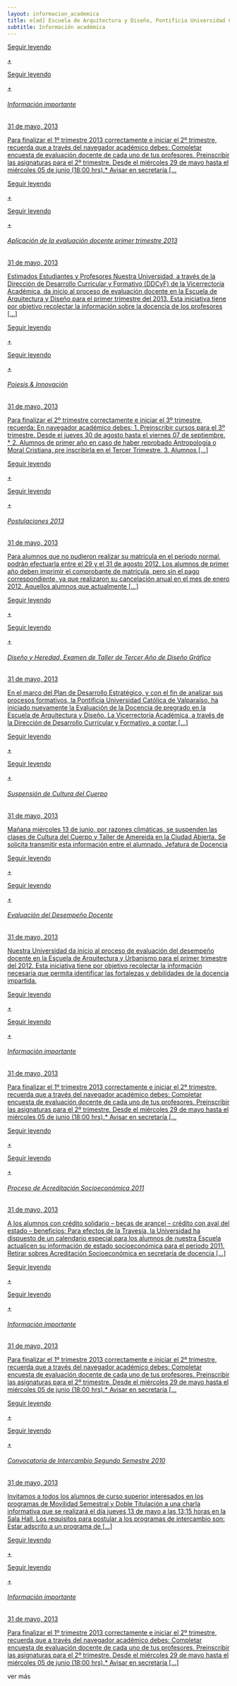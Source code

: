 ```yaml
---
layout: informacion_academica
title: e[ad] Escuela de Arquitectura y Diseño, Pontificia Universidad Católica de Valparaíso
subtitle: Información académica
---
```



<div class='fila'>


<div class='col-lg-4 col-md-6 col-sm-6 col-xs-12'>
<a href='#' class='bloque-enlace portada categoria-especifica'>
	<div class='pagina info-academica'>
    <p class='seguir-leyendo'>Seguir leyendo</p><p class='seguir-leyendo ver-mas'>+</p>
    <div class='seguir-leyendo-cuadro'>
    <p class='seguir-leyendo'>Seguir leyendo</p><p class='seguir-leyendo ver-mas'>+</p>
    </div>
    <h6>Información importante</h6>
    <aside class='entry-details'>31 de mayo, 2013</aside>
    <p>Para finalizar el 1º trimestre 2013 correctamente e iniciar el 2º  trimestre, recuerda que a través del navegador académico debes: Completar encuesta de evaluación docente de cada uno de tus profesores. Preinscribir las asignaturas para el 2º trimestre. Desde el miércoles 29 de mayo hasta el miércoles 05 de junio (18:00 hrs).* Avisar en secretaría [...</p>
</div>
</a>
</div>

<div class='col-lg-4 col-md-6 col-sm-6 col-xs-12'>
<a href='#' class='bloque-enlace portada categoria-especifica'>
	<div class='pagina info-academica'>
    <p class='seguir-leyendo'>Seguir leyendo</p><p class='seguir-leyendo ver-mas'>+</p>
    <div class='seguir-leyendo-cuadro'>
    <p class='seguir-leyendo'>Seguir leyendo</p><p class='seguir-leyendo ver-mas'>+</p>
    </div>
    <h6>Aplicación de la evaluación docente primer trimestre 2013</h6>
    <aside class='entry-details'>31 de mayo, 2013</aside>
    <p>Estimados Estudiantes y Profesores Nuestra Universidad, a través de la Dirección de Desarrollo Curricular y Formativo (DDCyF) de la Vicerrectoría Académica, da inicio al proceso de evaluación docente en la Escuela de Arquitectura y Diseño para el primer trimestre del 2013. Esta iniciativa tiene por objetivo recolectar la información sobre la docencia de los profesores [...]</p>
</div>
</a>
</div>

<div class='col-lg-4 col-md-6 col-sm-6 col-xs-12'>
<a href='#' class='bloque-enlace portada categoria-especifica'>
	<div class='pagina info-academica'>
    <p class='seguir-leyendo'>Seguir leyendo</p><p class='seguir-leyendo ver-mas'>+</p>
    <div class='seguir-leyendo-cuadro'>
    <p class='seguir-leyendo'>Seguir leyendo</p><p class='seguir-leyendo ver-mas'>+</p>
    </div>
    <h6>Poiesis & Innovación</h6>
    <aside class='entry-details'>31 de mayo, 2013</aside>
    <p>Para finalizar el 2º trimestre correctamente e iniciar el 3º trimestre, recuerda: En navegador académico debes: 1. Preinscribir cursos para el 3º trimestre. Desde el jueves 30 de agosto hasta el viernes 07 de septiembre.  *  2. Alumnos de primer año en caso de haber reprobado Antropología o Moral Cristiana, pre inscribirla  en el Tercer Trimestre. 3. Alumnos [...]</p>
</div>
</a>
</div>

<div class='col-lg-4 col-md-6 col-sm-6 col-xs-12'>
<a href='#' class='bloque-enlace portada categoria-especifica'>
	<div class='pagina info-academica'>
    <p class='seguir-leyendo'>Seguir leyendo</p><p class='seguir-leyendo ver-mas'>+</p>
    <div class='seguir-leyendo-cuadro'>
    <p class='seguir-leyendo'>Seguir leyendo</p><p class='seguir-leyendo ver-mas'>+</p>
    </div>
    <h6>Postulaciones 2013</h6>
    <aside class='entry-details'>31 de mayo, 2013</aside>
    <p>Para alumnos que no pudieron realizar su matrícula  en el periodo normal, podrán efectuarla  entre el 29 y el 31 de agosto 2012. Los alumnos de primer año deben imprimir el comprobante de matrícula, pero sin el pago correspondiente, ya que realizaron su cancelación anual en el mes de enero 2012. Aquellos alumnos que actualmente [...]</p>
</div>
</a>
</div>


<div class='col-lg-4 col-md-6 col-sm-6 col-xs-12'>
<a href='#' class='bloque-enlace portada categoria-especifica'>
	<div class='pagina info-academica'>
    <p class='seguir-leyendo'>Seguir leyendo</p><p class='seguir-leyendo ver-mas'>+</p>
    <div class='seguir-leyendo-cuadro'>
    <p class='seguir-leyendo'>Seguir leyendo</p><p class='seguir-leyendo ver-mas'>+</p>
    </div>
    <h6>Diseño y Heredad, Examen de Taller de Tercer Año de Diseño Gráfico</h6>
    <aside class='entry-details'>31 de mayo, 2013</aside>
    <p>En el marco del Plan de Desarrollo Estratégico, y con el fin de analizar sus  procesos formativos, la Pontificia Universidad Católica de Valparaíso, ha iniciado nuevamente la Evaluación de la Docencia de pregrado en la Escuela de Arquitectura y Diseño. La Vicerrectoría Académica, a través de la Dirección de Desarrollo Curricular y Formativo, a contar [...]</p>
</div>
</a>
</div>

<div class='col-lg-4 col-md-6 col-sm-6 col-xs-12'>
<a href='#' class='bloque-enlace portada categoria-especifica'>
	<div class='pagina info-academica'>
    <p class='seguir-leyendo'>Seguir leyendo</p><p class='seguir-leyendo ver-mas'>+</p>
    <div class='seguir-leyendo-cuadro'>
    <p class='seguir-leyendo'>Seguir leyendo</p><p class='seguir-leyendo ver-mas'>+</p>
    </div>
    <h6>Suspensión de Cultura del Cuerpo</h6>
    <aside class='entry-details'>31 de mayo, 2013</aside>
    <p>Mañana miércoles 13 de junio, por razones climáticas, se suspenden las clases de Cultura del Cuerpo y Taller de Amereida en la Ciudad Abierta. Se solicita transmitir esta información entre el alumnado. Jefatura de Docencia</p>
</div>
</a>
</div>

<div class='col-lg-4 col-md-6 col-sm-6 col-xs-12'>
<a href='#' class='bloque-enlace portada categoria-especifica'>
	<div class='pagina info-academica'>
    <p class='seguir-leyendo'>Seguir leyendo</p><p class='seguir-leyendo ver-mas'>+</p>
    <div class='seguir-leyendo-cuadro'>
    <p class='seguir-leyendo'>Seguir leyendo</p><p class='seguir-leyendo ver-mas'>+</p>
    </div>
    <h6>Evaluación del Desempeño Docente</h6>
    <aside class='entry-details'>31 de mayo, 2013</aside>
    <p>Nuestra Universidad da inicio al proceso de evaluación del desempeño docente en la Escuela de Arquitectura y Urbanismo para el primer trimestre del 2012. Esta iniciativa tiene por objetivo recolectar la información necesaria que permita identificar las fortalezas y debilidades de la docencia impartida.</p>
</div>
</a>
</div>

<div class='col-lg-4 col-md-6 col-sm-6 col-xs-12'>
<a href='#' class='bloque-enlace portada categoria-especifica'>
	<div class='pagina info-academica'>
    <p class='seguir-leyendo'>Seguir leyendo</p><p class='seguir-leyendo ver-mas'>+</p>
    <div class='seguir-leyendo-cuadro'>
    <p class='seguir-leyendo'>Seguir leyendo</p><p class='seguir-leyendo ver-mas'>+</p>
    </div>
    <h6>Información importante</h6>
    <aside class='entry-details'>31 de mayo, 2013</aside>
    <p>Para finalizar el 1º trimestre 2013 correctamente e iniciar el 2º  trimestre, recuerda que a través del navegador académico debes: Completar encuesta de evaluación docente de cada uno de tus profesores. Preinscribir las asignaturas para el 2º trimestre. Desde el miércoles 29 de mayo hasta el miércoles 05 de junio (18:00 hrs).* Avisar en secretaría [...</p>
</div>
</a>
</div>


<div class='col-lg-4 col-md-6 col-sm-6 col-xs-12'>
<a href='#' class='bloque-enlace portada categoria-especifica'>
	<div class='pagina info-academica'>
    <p class='seguir-leyendo'>Seguir leyendo</p><p class='seguir-leyendo ver-mas'>+</p>
    <div class='seguir-leyendo-cuadro'>
    <p class='seguir-leyendo'>Seguir leyendo</p><p class='seguir-leyendo ver-mas'>+</p>
    </div>
    <h6>Proceso de Acreditación Socioeconómica 2011</h6>
    <aside class='entry-details'>31 de mayo, 2013</aside>
    <p>A los alumnos con crédito solidario – becas de arancel – crédito con aval del estado – beneficios: Para efectos de la Travesía, la Universidad ha dispuesto de un calendario especial para los alumnos de nuestra Escuela actualicen su información de estado socioeconómica para el período 2011. Retirar sobres Acreditación Socioeconómica en secretaría de docencia [...]</p>
</div>
</a>
</div>

<div class='col-lg-4 col-md-6 col-sm-6 col-xs-12'>
<a href='#' class='bloque-enlace portada categoria-especifica'>
	<div class='pagina info-academica'>
    <p class='seguir-leyendo'>Seguir leyendo</p><p class='seguir-leyendo ver-mas'>+</p>
    <div class='seguir-leyendo-cuadro'>
    <p class='seguir-leyendo'>Seguir leyendo</p><p class='seguir-leyendo ver-mas'>+</p>
    </div>
    <h6>Información importante</h6>
    <aside class='entry-details'>31 de mayo, 2013</aside>
    <p>Para finalizar el 1º trimestre 2013 correctamente e iniciar el 2º  trimestre, recuerda que a través del navegador académico debes: Completar encuesta de evaluación docente de cada uno de tus profesores. Preinscribir las asignaturas para el 2º trimestre. Desde el miércoles 29 de mayo hasta el miércoles 05 de junio (18:00 hrs).* Avisar en secretaría [...</p>
</div>
</a>
</div>

<div class='col-lg-4 col-md-6 col-sm-6 col-xs-12'>
<a href='#' class='bloque-enlace portada categoria-especifica'>
	<div class='pagina info-academica'>
    <p class='seguir-leyendo'>Seguir leyendo</p><p class='seguir-leyendo ver-mas'>+</p>
    <div class='seguir-leyendo-cuadro'>
    <p class='seguir-leyendo'>Seguir leyendo</p><p class='seguir-leyendo ver-mas'>+</p>
    </div>
    <h6>Convocatoria de Intercambio Segundo Semestre 2010</h6>
    <aside class='entry-details'>31 de mayo, 2013</aside>
    <p>Invitamos a todos los alumnos de curso superior interesados en los programas de Movilidad Semestral y Doble Titulación a una charla informativa que se realizará el día jueves 13 de mayo a las 13:15 horas en la Sala Hall. Los requisitos para postular a los programas de intercambio son: Estar adscrito a un programa de [...]</p>
</div>
</a>
</div>


<div class='col-lg-4 col-md-6 col-sm-6 col-xs-12'>
<a href='#' class='bloque-enlace portada categoria-especifica'>
	<div class='pagina info-academica'>
    <p class='seguir-leyendo'>Seguir leyendo</p><p class='seguir-leyendo ver-mas'>+</p>
    <div class='seguir-leyendo-cuadro'>
    <p class='seguir-leyendo'>Seguir leyendo</p><p class='seguir-leyendo ver-mas'>+</p>
    </div>
    <h6>Información importante</h6>
    <aside class='entry-details'>31 de mayo, 2013</aside>
    <p>Para finalizar el 1º trimestre 2013 correctamente e iniciar el 2º  trimestre, recuerda que a través del navegador académico debes: Completar encuesta de evaluación docente de cada uno de tus profesores. Preinscribir las asignaturas para el 2º trimestre. Desde el miércoles 29 de mayo hasta el miércoles 05 de junio (18:00 hrs).* Avisar en secretaría [...]</p>
</div>
</a>
</div>

</div>

<div class='centrado extendido'>
<a class='btn btn-md btn-transparente-negro cargar-mas'>ver más</a>
</div>